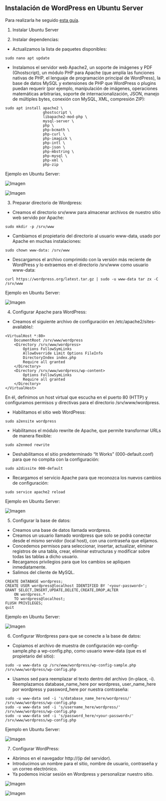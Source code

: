 ## Instalación de WordPress en Ubuntu Server

Para realizarla he seguido [esta guía](https://ubuntu.com/tutorials/install-and-configure-wordpress).

1. Instalar Ubuntu Server

2. Instalar dependencias:

* Actualizamos la lista de paquetes disponibles:
````
sudo nano apt update
````
* Instalamos el servidor web Apache2, un soporte de imágenes y PDF (Ghostscript), un módulo PHP para Apache (que amplía las funciones nativas de PHP, el lenguaje de programación principal de WordPress), la base de datos MySQL y extensiones de PHP que WordPress o plugins puedan requerir (por ejemplo, manipulación de imágenes, operaciones matemáticas arbitrarias, soporte de internacionalización, JSON, manejo de múltiples bytes, conexión con MySQL, XML, compresión ZIP):
````
sudo apt install apache2 \
                 ghostscript \
                 libapache2-mod-php \
                 mysql-server \
                 php \
                 php-bcmath \
                 php-curl \
                 php-imagick \
                 php-intl \
                 php-json \
                 php-mbstring \
                 php-mysql \
                 php-xml \
                 php-zip
````

Ejemplo en Ubuntu Server:

![Imagen](images/1.png)

![Imagen](images/2.png)

3. Preparar directorio de Wordpress:
* Creamos el directorio srv/www para almacenar archivos de nuestro sitio web servido por Apache:
````
sudo mkdir -p /srv/www
````
* Cambiamos el propietario del directorio al usuario www-data, usado por Apache en muchas instalaciones:
````
sudo chown www-data: /srv/www
````
* Descargamos el archivo comprimido con la versión más reciente de WordPress y lo extraemos en el directorio /srv/www como usuario www-data:
````
curl https://wordpress.org/latest.tar.gz | sudo -u www-data tar zx -C /srv/www
````
Ejemplo en Ubuntu Server:

![Imagen](images/3.png)

4. Configurar Apache para WordPress:
* Creamos el siguiente archivo de configuración en /etc/apache2/sites-available/:
````
<VirtualHost *:80>
    DocumentRoot /srv/www/wordpress
    <Directory /srv/www/wordpress>
        Options FollowSymLinks
        AllowOverride Limit Options FileInfo
        DirectoryIndex index.php
        Require all granted
    </Directory>
    <Directory /srv/www/wordpress/wp-content>
        Options FollowSymLinks
        Require all granted
    </Directory>
</VirtualHost>
````
En él, definimos un host virtual que escucha en el puerto 80 (HTTP) y configuramos permisos y directivas para el directorio /srv/www/wordpress.

* Habilitamos el sitio web WordPress:
````
sudo a2ensite wordpress
````
* Habilitamos el módulo rewrite de Apache, que permite transformar URLs de manera flexible:
````
sudo a2enmod rewrite
````
* Deshabilitamos el sitio predeterminado “It Works” (000-default.conf) para que no compita con la configuración:
````
sudo a2dissite 000-default
````
* Recargamos el servicio Apache para que reconozca los nuevos cambios de configuración:
````
sudo service apache2 reload
````
Ejemplo en Ubuntu Server:

![Imagen](images/5.png)


5. Configurar la base de datos:

* Creamos una base de datos llamada wordpress.
* Creamos un usuario llamado wordpress que solo se podrá conectar desde el mismo servidor (local host), con una contraseña que elijamos.
* Concedemos permisos para seleccionar, insertar, actualizar, eliminar registros de una tabla, crear, eliminar estructuras y modificar sobre todas las tablas a dicho usuario.
* Recargamos privilegios para que los cambios se apliquen inmediatamente.
* Salimos del cliente de MySQL.
````
CREATE DATABASE wordpress;
CREATE USER wordpress@localhost IDENTIFIED BY '<your-password>';
GRANT SELECT,INSERT,UPDATE,DELETE,CREATE,DROP,ALTER
    ON wordpress.*
    TO wordpress@localhost;
FLUSH PRIVILEGES;
quit
````
Ejemplo en Ubuntu Server:

![Imagen](images/7.png)

6. Configurar Wordpress para que se conecte a la base de datos:
* Copiamos el archivo de muestra de configuración wp-config-sample.php a wp-config.php, como usuario www-data (que es el propietario del sitio):
````
sudo -u www-data cp /srv/www/wordpress/wp-config-sample.php /srv/www/wordpress/wp-config.php
````
* Usamos sed para reemplazar el texto dentro del archivo (in-place, -i). Reemplazamos database_name_here por wordpress, user_name_here por wordpress y password_here por nuestra contraseña:
````
sudo -u www-data sed -i 's/database_name_here/wordpress/' /srv/www/wordpress/wp-config.php
sudo -u www-data sed -i 's/username_here/wordpress/' /srv/www/wordpress/wp-config.php
sudo -u www-data sed -i 's/password_here/<your-password>/' /srv/www/wordpress/wp-config.php
````
Ejemplo en Ubuntu Server:

![Imagen](images/8.png)

7. Configurar WordPress:

* Abrimos en el navegador http://(ip del servidor). 
* Introducimos un nombre para el sitio, nombre de usuario, contraseña y un correo electrónico.
* Ya podemos iniciar sesión en Wordpress y personalizar nuestro sitio.

![Imagen](images/9.png)

![Imagen](images/10.png)